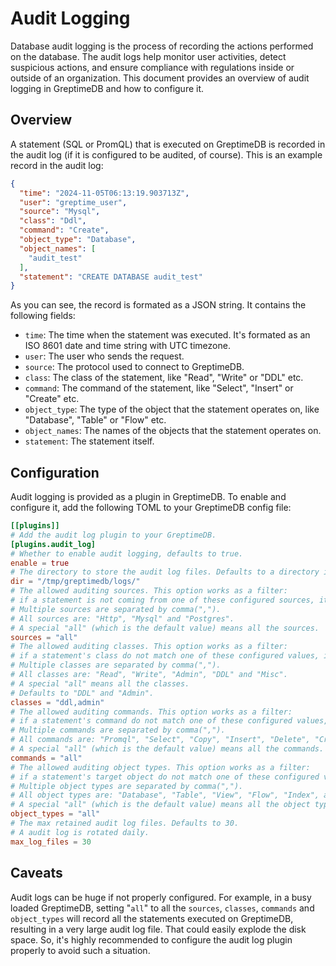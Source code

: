 # Audit Logging

Database audit logging is the process of recording the actions performed on the database. The audit logs help monitor
user activities, detect suspicious actions, and ensure compliance with regulations inside or outside of an organization.
This document provides an overview of audit logging in GreptimeDB and how to configure it.

## Overview

A statement (SQL or PromQL) that is executed on GreptimeDB is recorded in the audit log (if it is configured to be
audited, of course). This is an example record in the audit log:

```json
{
  "time": "2024-11-05T06:13:19.903713Z",
  "user": "greptime_user",
  "source": "Mysql",
  "class": "Ddl",
  "command": "Create",
  "object_type": "Database",
  "object_names": [
    "audit_test"
  ],
  "statement": "CREATE DATABASE audit_test"
}
```

As you can see, the record is formated as a JSON string. It contains the following fields:

- `time`: The time when the statement was executed. It's formated as an ISO 8601 date and time string with UTC timezone.
- `user`: The user who sends the request.
- `source`: The protocol used to connect to GreptimeDB.
- `class`: The class of the statement, like "Read", "Write" or "DDL" etc.
- `command`: The command of the statement, like "Select", "Insert" or "Create" etc.
- `object_type`: The type of the object that the statement operates on, like "Database", "Table" or "Flow" etc.
- `object_names`: The names of the objects that the statement operates on.
- `statement`: The statement itself.

## Configuration

Audit logging is provided as a plugin in GreptimeDB. To enable and configure it, add the following TOML to your
GreptimeDB config file:

```toml
[[plugins]]
# Add the audit log plugin to your GreptimeDB.
[plugins.audit_log]
# Whether to enable audit logging, defaults to true.
enable = true
# The directory to store the audit log files. Defaults to a directory in "/tmp".
dir = "/tmp/greptimedb/logs/"
# The allowed auditing sources. This option works as a filter:
# if a statement is not coming from one of these configured sources, it won't be recorded in the audit logs.
# Multiple sources are separated by comma(",").
# All sources are: "Http", "Mysql" and "Postgres".
# A special "all" (which is the default value) means all the sources.
sources = "all"
# The allowed auditing classes. This option works as a filter:
# if a statement's class do not match one of these configured values, it won't be recorded in the audit logs.
# Multiple classes are separated by comma(",").
# All classes are: "Read", "Write", "Admin", "DDL" and "Misc".
# A special "all" means all the classes.
# Defaults to "DDL" and "Admin".
classes = "ddl,admin"
# The allowed auditing commands. This option works as a filter:
# if a statement's command do not match one of these configured values, they won't be recorded in the audit logs.
# Multiple commands are separated by comma(",").
# All commands are: "Promql", "Select", "Copy", "Insert", "Delete", "Create", "Alter", "Truncate", "Drop", "Admin" and "Misc".
# A special "all" (which is the default value) means all the commands.
commands = "all"
# The allowed auditing object types. This option works as a filter:
# if a statement's target object do not match one of these configured values, they won't be recorded in the audit logs.
# Multiple object types are separated by comma(",").
# All object types are: "Database", "Table", "View", "Flow", "Index", and "Misc".
# A special "all" (which is the default value) means all the object types.
object_types = "all"
# The max retained audit log files. Defaults to 30.
# A audit log is rotated daily.
max_log_files = 30
```

## Caveats

Audit logs can be huge if not properly configured. For example, in a busy loaded GreptimeDB, setting "`all`" to all the
`sources`, `classes`, `commands` and `object_types` will record all the statements executed on GreptimeDB, resulting in
a very large audit log file. That could easily explode the disk space. So, it's highly recommended to configure the
audit log plugin properly to avoid such a situation.

